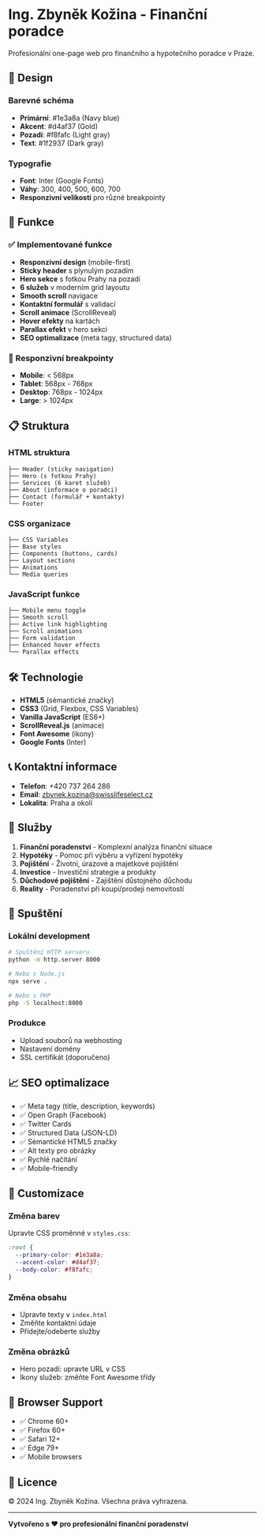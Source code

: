 # Ing. Zbyněk Kožina - Finanční poradce

Profesionální one-page web pro finančního a hypotečního poradce v Praze.

## 🎨 Design

### Barevné schéma
- **Primární**: #1e3a8a (Navy blue)
- **Akcent**: #d4af37 (Gold)
- **Pozadí**: #f8fafc (Light gray)
- **Text**: #1f2937 (Dark gray)

### Typografie
- **Font**: Inter (Google Fonts)
- **Váhy**: 300, 400, 500, 600, 700
- **Responzivní velikosti** pro různé breakpointy

## 🚀 Funkce

### ✅ Implementované funkce
- **Responzivní design** (mobile-first)
- **Sticky header** s plynulým pozadím
- **Hero sekce** s fotkou Prahy na pozadí
- **6 služeb** v moderním grid layoutu
- **Smooth scroll** navigace
- **Kontaktní formulář** s validací
- **Scroll animace** (ScrollReveal)
- **Hover efekty** na kartách
- **Parallax efekt** v hero sekci
- **SEO optimalizace** (meta tagy, structured data)

### 📱 Responzivní breakpointy
- **Mobile**: < 568px
- **Tablet**: 568px - 768px
- **Desktop**: 768px - 1024px
- **Large**: > 1024px

## 📋 Struktura

### HTML struktura
```
├── Header (sticky navigation)
├── Hero (s fotkou Prahy)
├── Services (6 karet služeb)
├── About (informace o poradci)
├── Contact (formulář + kontakty)
└── Footer
```

### CSS organizace
```
├── CSS Variables
├── Base styles
├── Components (buttons, cards)
├── Layout sections
├── Animations
└── Media queries
```

### JavaScript funkce
```
├── Mobile menu toggle
├── Smooth scroll
├── Active link highlighting
├── Scroll animations
├── Form validation
├── Enhanced hover effects
└── Parallax effects
```

## 🛠️ Technologie

- **HTML5** (sémantické značky)
- **CSS3** (Grid, Flexbox, CSS Variables)
- **Vanilla JavaScript** (ES6+)
- **ScrollReveal.js** (animace)
- **Font Awesome** (ikony)
- **Google Fonts** (Inter)

## 📞 Kontaktní informace

- **Telefon**: +420 737 264 286
- **Email**: zbynek.kozina@swisslifeselect.cz
- **Lokalita**: Praha a okolí

## 🎯 Služby

1. **Finanční poradenství** - Komplexní analýza finanční situace
2. **Hypotéky** - Pomoc při výběru a vyřízení hypotéky
3. **Pojištění** - Životní, úrazové a majetkové pojištění
4. **Investice** - Investiční strategie a produkty
5. **Důchodové pojištění** - Zajištění důstojného důchodu
6. **Reality** - Poradenství při koupi/prodeji nemovitostí

## 🚀 Spuštění

### Lokální development
```bash
# Spuštění HTTP serveru
python -m http.server 8000

# Nebo s Node.js
npx serve .

# Nebo s PHP
php -S localhost:8000
```

### Produkce
- Upload souborů na webhosting
- Nastavení domény
- SSL certifikát (doporučeno)

## 📈 SEO optimalizace

- ✅ Meta tagy (title, description, keywords)
- ✅ Open Graph (Facebook)
- ✅ Twitter Cards
- ✅ Structured Data (JSON-LD)
- ✅ Sémantické HTML5 značky
- ✅ Alt texty pro obrázky
- ✅ Rychlé načítání
- ✅ Mobile-friendly

## 🎨 Customizace

### Změna barev
Upravte CSS proměnné v `styles.css`:
```css
:root {
  --primary-color: #1e3a8a;
  --accent-color: #d4af37;
  --body-color: #f8fafc;
}
```

### Změna obsahu
- Upravte texty v `index.html`
- Změňte kontaktní údaje
- Přidejte/odeberte služby

### Změna obrázků
- Hero pozadí: upravte URL v CSS
- Ikony služeb: změňte Font Awesome třídy

## 📱 Browser Support

- ✅ Chrome 60+
- ✅ Firefox 60+
- ✅ Safari 12+
- ✅ Edge 79+
- ✅ Mobile browsers

## 📄 Licence

© 2024 Ing. Zbyněk Kožina. Všechna práva vyhrazena.

---

**Vytvořeno s ❤️ pro profesionální finanční poradenství**